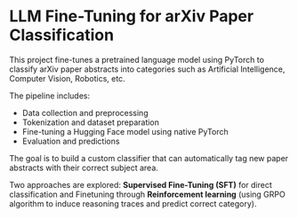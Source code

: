 # LLM Fine-Tuning for arXiv Paper Classification

This project fine-tunes a pretrained language model using PyTorch to classify arXiv paper abstracts into categories such as Artificial Intelligence, Computer Vision, Robotics, etc.

The pipeline includes:
- Data collection and preprocessing
- Tokenization and dataset preparation
- Fine-tuning a Hugging Face model using native PyTorch
- Evaluation and predictions

The goal is to build a custom classifier that can automatically tag new paper abstracts with their correct subject area.

Two approaches are explored: **Supervised Fine-Tuning (SFT)**  for direct classification and Finetuning through **Reinforcement learning** (using GRPO algorithm to induce reasoning traces and predict correct category).
